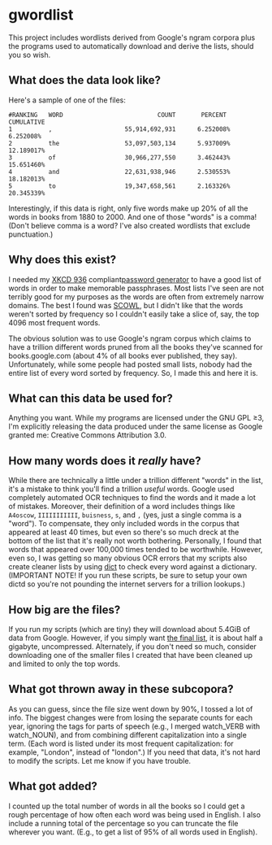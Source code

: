 # gwordlist
This project includes wordlists derived from Google's ngram corpora plus the programs used to automatically download and derive the lists, should you so wish. 

## What does the data look like?

Here's a sample of one of the files:

    #RANKING   WORD                          COUNT       PERCENT      CUMULATIVE
    1          ,                    55,914,692,931      6.252008%       6.252008%
    2          the                  53,097,503,134      5.937009%      12.189017%
    3          of                   30,966,277,550      3.462443%      15.651460%
    4          and                  22,631,938,946      2.530553%      18.182013%
    5          to                   19,347,658,561      2.163326%      20.345339%

Interestingly, if this data is right, only five words make up 20% of all the words in books from 1880 to 2000. And one of those "words" is a comma! (Don't believe comma is a word? I've also created wordlists that exclude punctuation.)

## Why does this exist?
I needed my [XKCD 936]() compliant[password generator](https://github.com/hackerb9/mkpass) to have a good list of words in order to make memorable passphrases. Most lists I've seen are not terribly good for my purposes as the words are often from extremely narrow domains. The best I found was [SCOWL](), but I didn't like that the words weren't sorted by frequency so I couldn't easily take a slice of, say, the top 4096 most frequent words.

The obvious solution was to use Google's ngram corpus which claims to have a trillion different words pruned from all the books they've scanned for books.google.com (about 4% of all books ever published, they say). Unfortunately, while some people had posted small lists, nobody had the entire list of every word sorted by frequency. So, I made this and here it is.

## What can this data be used for?
Anything you want. While my programs are licensed under the GNU GPL ≥3, I'm explicitly releasing the data produced under the same license as Google granted me: Creative Commons Attribution 3.0. 

## How many words does it *really* have?
While there are technically a little under a trillion different "words" in the list, it's a mistake to think you'll find a trillion *useful* words. Google used completely automated OCR techniques to find the words and it made a lot of mistakes. Moreover, their definition of a word includes things like `A4oscow`, `IIIIIIIIIII`, `buisness`, `s`, and `,` (yes, just a single comma is a "word"). To compensate, they only included words in the corpus that appeared at least 40 times, but even so there's so much dreck at the bottom of the list that it's really not worth bothering. Personally, I found that words that appeared over 100,000 times tended to be worthwhile. However, even so, I was getting so many obvious OCR errors that my scripts also create cleaner lists by using [dict](http://dict.org) to check every word against a dictionary. (IMPORTANT NOTE! If you run these scripts, be sure to setup your own dictd so you're not pounding the internet servers for a trillion lookups.)

## How big are the files?
If you run my scripts (which are tiny) they will download about 5.4GiB of data from Google. However, if you simply want [the final list](), it is about half a gigabyte, uncompressed. Alternately, if you don't need so much, consider downloading one of the smaller files I created that have been cleaned up and limited to only the top words.

## What got thrown away in these subcopora?
As you can guess, since the file size went down by 90%, I tossed a lot of info. The biggest changes were from losing the separate counts for each year, ignoring the tags for parts of speech (e.g., I merged watch_VERB with watch_NOUN), and from combining different capitalization into a single term. (Each word is listed under its most frequent capitalization: for example, "London", instead of "london".) If you need that data, it's not hard to modify the scripts. Let me know if you have trouble.

## What got added?
I counted up the total number of words in all the books so I could get a rough percentage of how often each word was being used in English. I also include a running total of the percentage so you can truncate the file wherever you want. (E.g., to get a list of 95% of all words used in English). 
